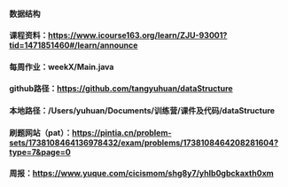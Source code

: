 
#### 数据结构
#### 课程资料：https://www.icourse163.org/learn/ZJU-93001?tid=1471851460#/learn/announce
#### 每周作业：weekX/Main.java
#### github路径：https://github.com/tangyuhuan/dataStructure
#### 本地路径：/Users/yuhuan/Documents/训练营/课件及代码/dataStructure
#### 刷题网站（pat）：https://pintia.cn/problem-sets/1738108464136978432/exam/problems/1738108464208281604?type=7&page=0
#### 周报：https://www.yuque.com/cicismom/shg8y7/yhlb0gbckaxth0xm
